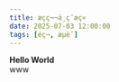```yaml
---
title: æçç¬¬ä¸ç¯æç« 
date: 2025-07-03 12:00:00
tags: [éç¬, æµè¯]
---
```


**Hello World**   
www

